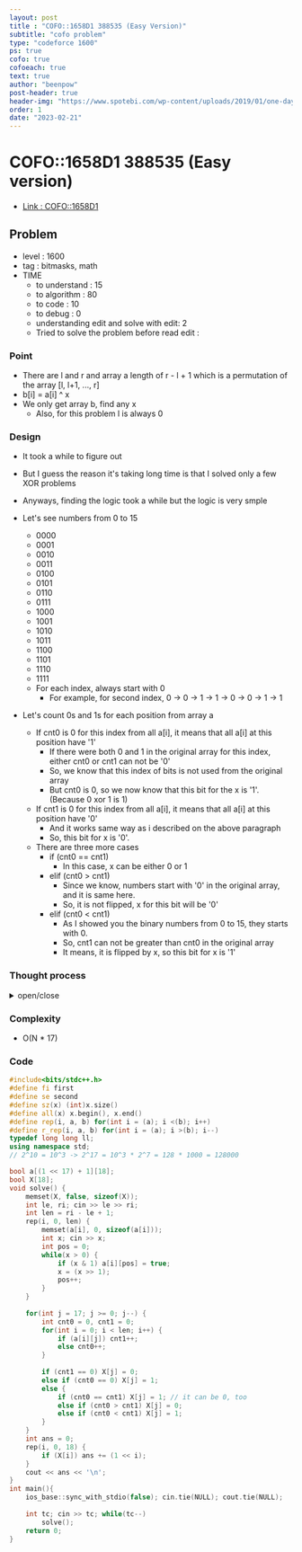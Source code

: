 ```yaml
---
layout: post
title : "COFO::1658D1 388535 (Easy Version)"
subtitle: "cofo problem"
type: "codeforce 1600"
ps: true
cofo: true
cofoeach: true
text: true
author: "beenpow"
post-header: true
header-img: "https://www.spotebi.com/wp-content/uploads/2019/01/one-day-day-one-workout-motivation-spotebi.jpg"
order: 1
date: "2023-02-21"
---
```

# COFO::1658D1 388535 (Easy version)
- [Link : COFO::1658D1](https://codeforces.com/contest/1658/problem/D1)


## Problem 

- level : 1600
- tag : bitmasks, math
- TIME
  - to understand    : 15
  - to algorithm     : 80
  - to code          : 10
  - to debug         : 0
  - understanding edit and solve with edit: 2
  - Tried to solve the problem before read edit : 

### Point
- There are l and r and array a length of r - l + 1 which is a permutation of the array [l, l+1, ..., r]
- b[i] = a[i] ^ x
- We only get array b, find any x
  - Also, for this problem l is always 0

### Design
- It took a while to figure out
- But I guess the reason it's taking long time is that I solved only a few XOR problems
- Anyways, finding the logic took a while but the logic is very smple
- Let's see numbers from 0 to 15
  - 0000
  - 0001
  - 0010
  - 0011
  - 0100
  - 0101
  - 0110
  - 0111
  - 1000
  - 1001
  - 1010
  - 1011
  - 1100
  - 1101
  - 1110
  - 1111
  - For each index, always start with 0
    - For example, for second index, 0 -> 0 -> 1 -> 1 -> 0 -> 0 -> 1 -> 1

- Let's count 0s and 1s for each position from array a
  - If cnt0 is 0 for this index from all a[i], it means that all a[i] at this position have '1'
    - If there were both 0 and 1 in the original array for this index, either cnt0 or cnt1 can not be '0'
    - So, we know that this index of bits is not used from the original array
    - But cnt0 is 0, so we now know that this bit for the x is '1'. (Because 0 xor 1 is 1)
  - If cnt1 is 0 for this index from all a[i], it means that all a[i] at this position have '0'
    - And it works same way as i described on the above paragraph
    - So, this bit for x is '0'.
  - There are three more cases
    - if (cnt0 == cnt1)
      - In this case, x can be either 0 or 1
    - elif (cnt0 > cnt1)
      - Since we know, numbers start with '0' in the original array, and it is same here.
      - So, it is not flipped, x for this bit will be '0'
    - elif (cnt0 < cnt1)
      - As I showed you the binary numbers from 0 to 15, they starts with 0.
      - So, cnt1 can not be greater than cnt0 in the original array
      - It means, it is flipped by x, so this bit for x is '1'

### Thought process

<details>
<summary> open/close </summary>

<!-- above empty line should exist -->

<pre>

[TC2]

x[3] !x[2] x[1] x[0]
x[3]  x[2]  x[1] x[0]
----------
  0     1       0    0   (4)


x[3] ![x2] ![x1] !x[0]
x[3]   x[2]   x[1]  x[0]
----------
0        1      1      1 (7)


x[3] ![x2] ![x1] x[0]
x[3]  x[2]   x[1] x[0]
----------
0       1      1     0 (6)


x[3] ![x2] x[1] !x[0]
x[3]  x[2] x[1]  x[0]
----------
0      1       0      1 (5)


x 를 유추해보자
	- 아래 수가 0, 1, 2, 3에 매칭되어야한다.
	- 0000
	- 0001
	- 0010
	- 0011

x[3] !x[2] x[1] x[0]

x[3] !x[2] !x[1] !x[0]

x[3] !x[2] !x[1] x[0]

x[3] ![x2] x[1] !x[0]

--------------------
4/0   0/4 2/2  2/2

0 1 2 3 은 하위 2비트만 사용함.
따라서 x[3] 와 !x[2] 는 각각 0이 되어야함
즉, x[3] = 0, x[2] = 1
--------------------
나머지 x[1] 이랑 x[0] 는 어떻게 알아내지?




x = 0 1 0 0  임
x = 0 1 1 1  도 가능


</pre>

</details>

### Complexity
- O(N * 17)

### Code

```cpp
#include<bits/stdc++.h>
#define fi first
#define se second
#define sz(x) (int)x.size()
#define all(x) x.begin(), x.end()
#define rep(i, a, b) for(int i = (a); i <(b); i++)
#define r_rep(i, a, b) for(int i = (a); i >(b); i--)
typedef long long ll;
using namespace std;
// 2^10 = 10^3 -> 2^17 = 10^3 * 2^7 = 128 * 1000 = 128000

bool a[(1 << 17) + 1][18];
bool X[18];
void solve() {
    memset(X, false, sizeof(X));
    int le, ri; cin >> le >> ri;
    int len = ri - le + 1;
    rep(i, 0, len) {
        memset(a[i], 0, sizeof(a[i]));
        int x; cin >> x;
        int pos = 0;
        while(x > 0) {
            if (x & 1) a[i][pos] = true;
            x = (x >> 1);
            pos++;
        }
    }
    
    for(int j = 17; j >= 0; j--) {
        int cnt0 = 0, cnt1 = 0;
        for(int i = 0; i < len; i++) {
            if (a[i][j]) cnt1++;
            else cnt0++;
        }
        
        if (cnt1 == 0) X[j] = 0;
        else if (cnt0 == 0) X[j] = 1;
        else {
            if (cnt0 == cnt1) X[j] = 1; // it can be 0, too
            else if (cnt0 > cnt1) X[j] = 0;
            else if (cnt0 < cnt1) X[j] = 1;
        }
    }
    int ans = 0;
    rep(i, 0, 18) {
        if (X[i]) ans += (1 << i);
    }
    cout << ans << '\n';
}
int main(){
    ios_base::sync_with_stdio(false); cin.tie(NULL); cout.tie(NULL);
    
    int tc; cin >> tc; while(tc--)
        solve();
    return 0;
}
```
